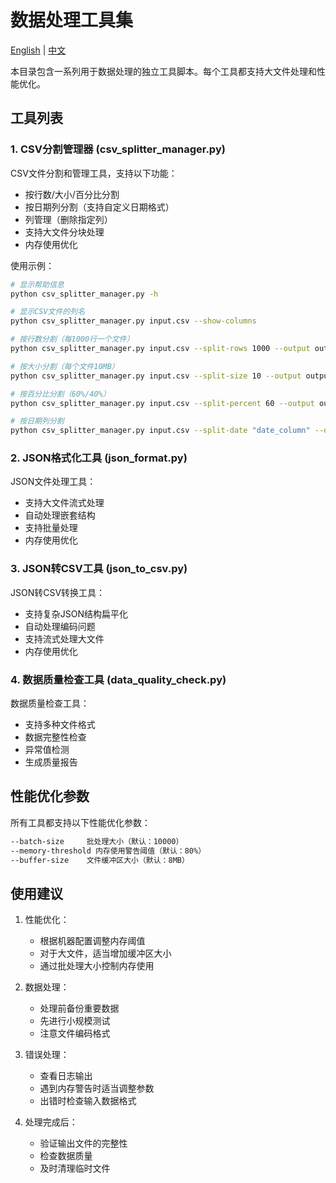 # 数据处理工具集

[English](README.md) | [中文](README_zh.md)

本目录包含一系列用于数据处理的独立工具脚本。每个工具都支持大文件处理和性能优化。

## 工具列表

### 1. CSV分割管理器 (csv_splitter_manager.py)
CSV文件分割和管理工具，支持以下功能：
- 按行数/大小/百分比分割
- 按日期列分割（支持自定义日期格式）
- 列管理（删除指定列）
- 支持大文件分块处理
- 内存使用优化

使用示例：
```bash
# 显示帮助信息
python csv_splitter_manager.py -h

# 显示CSV文件的列名
python csv_splitter_manager.py input.csv --show-columns

# 按行数分割（每1000行一个文件）
python csv_splitter_manager.py input.csv --split-rows 1000 --output output_prefix

# 按大小分割（每个文件10MB）
python csv_splitter_manager.py input.csv --split-size 10 --output output_prefix

# 按百分比分割（60%/40%）
python csv_splitter_manager.py input.csv --split-percent 60 --output output_prefix

# 按日期列分割
python csv_splitter_manager.py input.csv --split-date "date_column" --date-format "%Y-%m-%d" --output output_prefix
```

### 2. JSON格式化工具 (json_format.py)
JSON文件处理工具：
- 支持大文件流式处理
- 自动处理嵌套结构
- 支持批量处理
- 内存使用优化

### 3. JSON转CSV工具 (json_to_csv.py)
JSON转CSV转换工具：
- 支持复杂JSON结构扁平化
- 自动处理编码问题
- 支持流式处理大文件
- 内存使用优化

### 4. 数据质量检查工具 (data_quality_check.py)
数据质量检查工具：
- 支持多种文件格式
- 数据完整性检查
- 异常值检测
- 生成质量报告

## 性能优化参数
所有工具都支持以下性能优化参数：
```bash
--batch-size     批处理大小（默认：10000）
--memory-threshold 内存使用警告阈值（默认：80%）
--buffer-size    文件缓冲区大小（默认：8MB）
```
## 使用建议

1. 性能优化：
   - 根据机器配置调整内存阈值
   - 对于大文件，适当增加缓冲区大小
   - 通过批处理大小控制内存使用

2. 数据处理：
   - 处理前备份重要数据
   - 先进行小规模测试
   - 注意文件编码格式

3. 错误处理：
   - 查看日志输出
   - 遇到内存警告时适当调整参数
   - 出错时检查输入数据格式

4. 处理完成后：
   - 验证输出文件的完整性
   - 检查数据质量
   - 及时清理临时文件 
